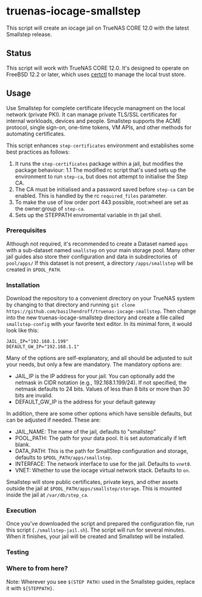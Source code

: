 # truenas-iocage-smallstep
This script will create an iocage jail on TrueNAS CORE 12.0 with the latest Smallstep release.
## Status
This script will work with TrueNAS CORE 12.0. It's designed to operate on FreeBSD 12.2 or later, which uses [certctl](https://www.freebsd.org/cgi/man.cgi?query=certctl&apropos=0&sektion=0&manpath=FreeBSD+11.4-stable&arch=default&format=html) to manage the local trust store.
## Usage
Use Smallstep for complete certificate lifecycle managment on the local network (private PKI). It can manage private TLS/SSL certificates for internal workloads, devices and people. Smallstep supports the ACME protocol, single sign-on, one-time tokens, VM APIs, and other methods for automating certificates.

This script enhances `step-certificates` environment and establishes some best practices as follows:
1. It runs the `step-certificates` package within a jail, but modifies the package behaviour: 
 1.1 The modified rc script that's used sets up the environment to run `step-ca`, but does not attempt to initialise the Step CA.
2. The CA must be initialised and a password saved before `step-ca` can be enabled. This is handled by the rc `required_files` parameter.
3. To make the use of low order port 443 possible, root:wheel are set as the owner:group of `step-ca`. 
4. Sets up the STEPPATH enviromental variable in th jail shell.

### Prerequisites
Although not required, it's recommended to create a Dataset named `apps` with a sub-dataset named `smallstep` on your main storage pool.  Many other jail guides also store their configuration and data in subdirectories of `pool/apps/` If this dataset is not present, a directory `/apps/smallstep` will be created in `$POOL_PATH`.
### Installation

Download the repository to a convenient directory on your TrueNAS system by changing to that directory and running `git clone https://github.com/basilhendroff/truenas-iocage-smallstep`. Then change into the new truenas-iocage-smallstep directory and create a file called `smallstep-config` with your favorite text editor. In its minimal form, it would look like this:

```
JAIL_IP="192.168.1.199"
DEFAULT_GW_IP="192.168.1.1"
```

Many of the options are self-explanatory, and all should be adjusted to suit your needs, but only a few are mandatory. The mandatory options are:

- JAIL_IP is the IP address for your jail. You can optionally add the netmask in CIDR notation (e.g., 192.168.1.199/24). If not specified, the netmask defaults to 24 bits. Values of less than 8 bits or more than 30 bits are invalid.
- DEFAULT_GW_IP is the address for your default gateway

In addition, there are some other options which have sensible defaults, but can be adjusted if needed. These are:

- JAIL_NAME: The name of the jail, defaults to "smallstep"
- POOL_PATH: The path for your data pool. It is set automatically if left blank.
- DATA_PATH: This is the path for SmallStep configuration and storage, defaults to `$POOL_PATH/apps/smallstep`. 
- INTERFACE: The network interface to use for the jail. Defaults to `vnet0`.
- VNET: Whether to use the iocage virtual network stack. Defaults to `on`.

Smallstep will store public certificates, private keys, and other assets outside the jail at `$POOL_PATH/apps/smallstep/storage`. This is mounted inside the jail at `/var/db/step_ca`. 

### Execution

Once you've downloaded the script and prepared the configuration file, run this script (`./smallstep-jail.sh`). The script will run for several minutes. When it finishes, your jail will be created and Smallstep will be installed.

### Testing



### Where to from here?

Note: Wherever you see `$(STEP PATH)` used in the Smallstep guides, replace it with `${STEPPATH}`. 
